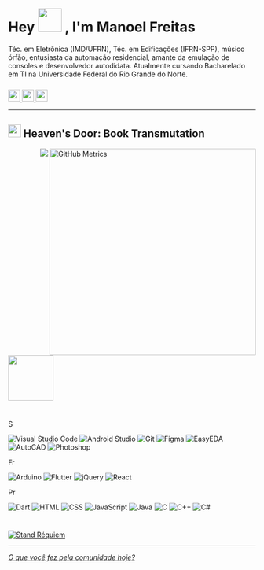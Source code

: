 <h1> 
  Hey 
  <img src="https://media.giphy.com/media/iigp4VDyf5dCLRlGkm/giphy.gif" width = "48" /> 
  , I'm Manoel Freitas
</h1>

  Téc. em Eletrônica (IMD/UFRN), Téc. em Edificações (IFRN-SPP), músico órfão, entusiasta da automação residencial, amante da emulação de consoles e desenvolvedor autodidata. Atualmente cursando Bacharelado em TI na Universidade Federal do Rio Grande do Norte.

<h3> </h3>

<div> 
  <a href="https://br.linkedin.com/in/josmanoel">
    <img src="https://img.shields.io/badge/LinkedIn-0077B5?style=for-the-badge&logo=linkedin&logoColor=white" height="24"/>
  </a>
    
  <a href="https://medium.com/@ManoelFreitas">
    <img src="https://img.shields.io/badge/Medium-12100E?style=for-the-badge&logo=medium&logoColor=white" height="24"/>
  </a>
  
  <a href="mailto:josmanoel.freitas@gmail.com">
    <img src="https://img.shields.io/badge/Gmail-D14836?style=for-the-badge&logo=gmail&logoColor=white" height="24"/>
  </a>
</div>


***

<h2>
  <img src="https://i.imgur.com/cpOXO53.gif" width = "26"/> 
  Heaven's Door: Book Transmutation
</h2>

<img align="right" alt="GitHub Metrics" src="https://gist.githubusercontent.com/JosManoel/277fce64135765cd65dd083c0be9de16/raw/b1301c88e6fa3b3978f9007014f536f45d7703b6/metrics.svg" width="420"/>
  
  
<!-- --------------------------------------------------------------------- -->

<img align="right" src="https://gist.githubusercontent.com/JosManoel/277fce64135765cd65dd083c0be9de16/raw/1e0c2de7563534abe630a2d6be6eb54376e143e6/badge_coffee&music&code.svg"/> 

<img src="https://i.imgur.com/DwsoBvD.gif" width = "92"/> 

<h1> 
  
</h1>

<!-- Software and tools -->
<img src="https://gist.githubusercontent.com/JosManoel/277fce64135765cd65dd083c0be9de16/raw/1e0c2de7563534abe630a2d6be6eb54376e143e6/title_software_and_tools.svg" alt="Software and tools" height="16" />

<p>
    <img alt="Visual Studio Code" src="https://img.shields.io/badge/Visual%20Studio%20Code-0078d7.svg?logo=visual-studio-code&logoColor=white"/>
    <img alt="Android Studio" src="https://img.shields.io/badge/Android%20Studio-008678.svg?logo=android-studio&logoColor=white"/>
    <img alt="Git" src="https://img.shields.io/badge/Git-F05033.svg?logo=git&logoColor=white"/>
    <img alt="Figma" src="https://gist.githubusercontent.com/JosManoel/277fce64135765cd65dd083c0be9de16/raw/1e0c2de7563534abe630a2d6be6eb54376e143e6/badge_figma.svg"/>
    <img alt="EasyEDA" src="https://gist.githubusercontent.com/JosManoel/277fce64135765cd65dd083c0be9de16/raw/1e0c2de7563534abe630a2d6be6eb54376e143e6/badge_easyeda.svg"/>
    <img alt="AutoCAD" src="https://gist.githubusercontent.com/JosManoel/277fce64135765cd65dd083c0be9de16/raw/1e0c2de7563534abe630a2d6be6eb54376e143e6/badge_autocad.svg"/>
    <img alt="Photoshop" src="https://gist.githubusercontent.com/JosManoel/277fce64135765cd65dd083c0be9de16/raw/1e0c2de7563534abe630a2d6be6eb54376e143e6/badge_photoshop.svg"/>

</p>


<!-- Frameworks and libraries -->
<img src="https://gist.githubusercontent.com/JosManoel/277fce64135765cd65dd083c0be9de16/raw/1e0c2de7563534abe630a2d6be6eb54376e143e6/title_frameworks_and_libraries.svg" alt="Frameworks and libraries" height="16" />

<p>
    <img alt="Arduino" src="https://img.shields.io/badge/-Arduino-00979D?logo=Arduino&logoColor=white"/>
    <img alt="Flutter" src="https://img.shields.io/badge/Flutter-02569B.svg?logo=flutter&logoColor=white"/>
    <img alt="jQuery" src="https://gist.githubusercontent.com/JosManoel/277fce64135765cd65dd083c0be9de16/raw/1c529767e3bfc8e934d8295f0c4c637b5f8cf301/badge_jquery.svg"/>
    <img alt="React" src="https://img.shields.io/badge/React-20232a.svg?logo=react&logoColor=%2361DAFB"/>
</p>


<!-- Programming languages -->
<img src="https://gist.githubusercontent.com/JosManoel/277fce64135765cd65dd083c0be9de16/raw/1e0c2de7563534abe630a2d6be6eb54376e143e6/title_programming_languages.svg" alt="Programming languages" height="16" />

<p>
  <img alt="Dart" src="https://img.shields.io/badge/Dart-15A6C4.svg?logo=dart&logoColor=white"/>
  <img alt="HTML" src="https://img.shields.io/badge/HTML-E34F26.svg?logo=html5&logoColor=white"/>
  <img alt="CSS" src="https://img.shields.io/badge/CSS-1572B6.svg?logo=css3&logoColor=white"/>
  <img alt="JavaScript" src="https://img.shields.io/badge/JavaScript-F7DF1E.svg?logo=javascript&logoColor=black"/>
  <img alt="Java" src="https://img.shields.io/badge/Java-007396.svg?logo=java&logoColor=white"/>
  <img alt="C" src="https://custom-icon-badges.herokuapp.com/badge/C-03599C.svg?logo=c-in-hexagon&logoColor=white"/>
  <img alt="C++" src="https://custom-icon-badges.herokuapp.com/badge/C++-9C033A.svg?logo=cpp2&logoColor=white"/>
  <img alt="C#" src="https://custom-icon-badges.herokuapp.com/badge/C%23-68217A.svg?logo=cs2&logoColor=white"/>
</p>

<h1> 
  
</h1>

<a href="https://metrics.lecoq.io/about/JosManoel">
      <img alt="Stand Réquiem" src="https://gist.githubusercontent.com/JosManoel/277fce64135765cd65dd083c0be9de16/raw/1d83b126c183387bdecc27090b53d882f0af2849/metrics.svg"/>
</a>

***

[_O que você fez pela comunidade hoje?_](https://docs.github.com/pt/get-started/exploring-projects-on-github/finding-ways-to-contribute-to-open-source-on-github)




